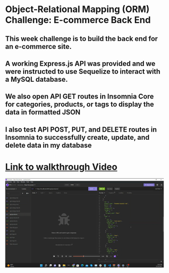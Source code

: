 # Object-Relational Mapping (ORM) Challenge: E-commerce Back End

## This week challenge is to build the back end for an e-commerce site. 
## A working Express.js API was provided and we were instructed to use Sequelize to interact with a MySQL database.

## We also open API GET routes in Insomnia Core for categories, products, or tags to display the data in formatted JSON
## I also test API POST, PUT, and DELETE routes in Insomnia to successfully create, update, and delete data in my database

# [Link to walkthrough Video](https://youtu.be/OCM8d3uCyYM)

![Challenge13](Challenge13-ORM-backendEcommerce.png)
